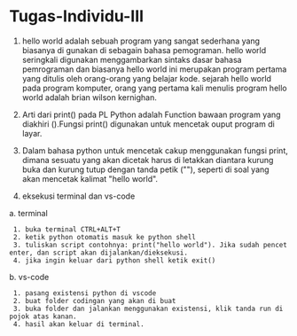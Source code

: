 # Tugas-Individu-III
1. hello world adalah sebuah program yang sangat sederhana yang biasanya di gunakan di sebagain bahasa pemograman. hello world seringkali digunakan menggambarkan sintaks dasar bahasa pemrograman dan biasanya  hello world ini  merupakan program pertama yang ditulis oleh orang-orang yang belajar kode.
sejarah hello world pada program komputer, orang yang pertama kali menulis program hello world adalah brian wilson kernighan.

2.  Arti dari print() pada PL Python adalah Function bawaan program yang diakhiri ().Fungsi print() digunakan untuk mencetak ouput program di layar.

3.  Dalam bahasa python untuk mencetak cakup menggunakan fungsi print, dimana sesuatu yang akan dicetak harus di 
letakkan diantara kurung buka dan kurung tutup dengan tanda petik (""), seperti di soal yang akan mencetak kalimat "hello world".

4.  eksekusi terminal dan vs-code

a. terminal

     1. buka terminal CTRL+ALT+T
     2. ketik python otomatis masuk ke python shell
     3. tuliskan script contohnya: print("hello world"). Jika sudah pencet enter, dan script akan dijalankan/dieksekusi.
     4. jika ingin keluar dari python shell ketik exit()
     
b. vs-code

     1. pasang existensi python di vscode 
     2. buat folder codingan yang akan di buat 
     3. buka folder dan jalankan menggunakan existensi, klik tanda run di pojok atas kanan.
     4. hasil akan keluar di terminal.
